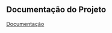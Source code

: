 ## Documentação do Projeto

[Documentação](https://edmevang.github.io/Analise_Dados_Eleitorais_Fato_Fake/)